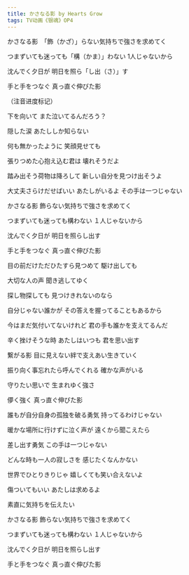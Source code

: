 ```yaml
---
title: かさなる影 by Hearts Grow
tags: TV动画《银魂》OP4
---
```

かさなる影　「飾（かざ）」らない気持ちで強さを求めてく

つまずいても迷っても「構（かま）」わない 1人じゃないから

沈んでく夕日が 明日を照ら「し出（さ）」す

手と手をつなぐ 真っ直ぐ伸びた影

（注音进度标记）

下を向いて また泣いてるんだろう？

隠した涙 あたししか知らない

何も無かったように 笑顔見せても

張りつめた心抱え込む君は 壊れそうだよ

踏み出そう荷物は降ろして 新しい自分を見つけ出そうよ

大丈夫さらけだせばいい あたしがいるよ その手は一つじゃない



かさなる影 飾らない気持ちで強さを求めてく

つまずいても迷っても構わない １人じゃないから

沈んでく夕日が 明日を照らし出す

手と手をつなぐ 真っ直ぐ伸びた影


 
目の前だけただひたすら見つめて 駆け出しても

大切な人の声 聞き逃してゆく

探し物探しても 見つけきれないのなら

自分じゃない誰かが その答えを握ってることもあるから

今はまだ気付いてないけれど 君の手も誰かを支えてるんだ

辛く挫けそうな時 あたしはいつも 君を思い出す
 


繋がる影 目に見えない絆で支えあい生きていく

振り向く事忘れたら呼んでくれる 確かな声がいる

守りたい思いで 生まれゆく強さ

儚く強く 真っ直ぐ伸びた影


 
誰もが自分自身の孤独を破る勇気 持ってるわけじゃない

暖かな場所に行けずに泣く声が 遠くから聞こえたら

差し出す勇気 この手は一つじゃない
 
 

どんな時も一人の寂しさを 感じたくなんかない

世界でひとりきりじゃ 嬉しくても笑い合えないよ

傷ついてもいい あたしは求めるよ

素直に気持ちを伝えたい

かさなる影 飾らない気持ちで強さを求めてく

つまずいても迷っても構わない １人じゃないから

沈んでく夕日が 明日を照らし出す

手と手をつなぐ 真っ直ぐ伸びた影